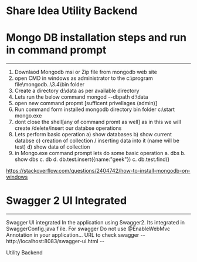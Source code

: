 # Share Idea Utility Backend

# Mongo DB installation steps and run in command prompt
---------------------------------------------------------------------

1. Downlaod Mongodb msi or Zip file from mongodb web site
2. open CMD in windows as administrator to the c:\program file\mongodb..\3.4\bin folder
3. Create a directory d:\data as per available directory
4. Lets run the below command  mongod --dbpath d:\data
5. open new command propmt [sufficent privellages (admin)]
6. Run command form installed mongodb directory bin folder c:\start mongo.exe 
7. dont close the shell[any of command promt as well] as in this we will create /delete/insert our databse operations
8. Lets perform basic operation
	a) show databases b) show current databse c) creation of collection / inserting data into it (name will be test) d) show data of collection
 9. in Mongo.exe command prompt lets do some basic operation
	a. dbs
	b. show dbs
	c. db
	d. db.test.insert({name:"geek"})
	c. db.test.find()  

https://stackoverflow.com/questions/2404742/how-to-install-mongodb-on-windows


# Swagger 2 UI Integrated 
_____________________________

Swagger UI integrated In the application using Swagger2. Its integrated in SwaggerConfig.java f ile. For swagger Do not use @EnableWebMvc  Annotation in your application... URL to check swagger -- http://localhost:8083/swagger-ui.html --

Utility Backend



